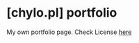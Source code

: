 # [chylo.pl] portfolio
My own portfolio page.
Check License [here](https://choosealicense.com/no-license/)
